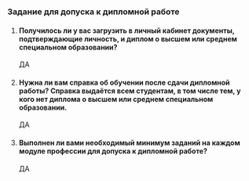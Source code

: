  ### Задание для допуска к дипломной работе

1.  #### Получилось ли у вас загрузить в личный кабинет документы, подтверждающие личность, и диплом о высшем или среднем специальном образовании?
   
       ДА
3. #### Нужна ли вам справка об обучении после сдачи дипломной работы? Справка выдаётся всем студентам, в том числе тем, у кого нет диплома о высшем или среднем специальном образовании.
   
      ДА
5.  #### Выполнен ли вами необходимый минимум заданий на каждом модуле профессии для допуска к дипломной работе?
   
       ДА
